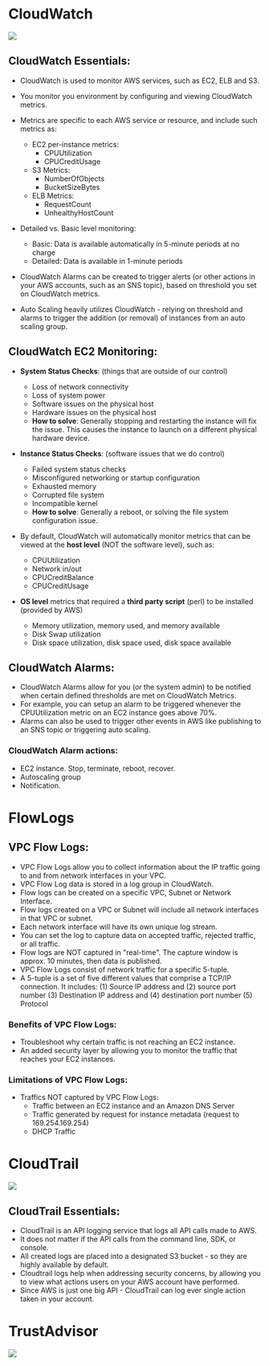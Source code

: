 # CloudWatch
![](https://github.com/lannyzhujin/AWS_CSA_Feb_2018/blob/master/AWS_CSA-Associate/img/CloudWatch.PNG)
## CloudWatch Essentials:  

 - CloudWatch is used to monitor AWS services, such as EC2, ELB and S3.
 - You monitor you environment by configuring and viewing CloudWatch metrics.
 - Metrics are specific to each AWS service or resource, and include such metrics as:
     - EC2 per-instance metrics:
         - CPUUtilization
         - CPUCreditUsage 
     - S3 Metrics:
	     - NumberOfObjects
		 - BucketSizeBytes
	 - ELB Metrics:
    	 - RequestCount
		 - UnhealthyHostCount 

 - Detailed vs. Basic level monitoring:
     - Basic: Data is available automatically in 5-minute periods at no charge
	 - Detailed: Data is available in 1-minute periods 

 - CloudWatch Alarms can be created to trigger alerts (or other actions in your AWS accounts, such as an SNS topic), based on threshold you set on CloudWatch metrics.
 - Auto Scaling heavily utilizes CloudWatch - relying on threshold and alarms to trigger the addition (or removal) of instances from an auto scaling group. 

## CloudWatch EC2 Monitoring:  
 - **System Status Checks**: (things that are outside of our control)
     - Loss of network connectivity
	 - Loss of system power
	 - Software issues on the physical host
	 - Hardware issues on the physical host
	 - **How to solve**: Generally stopping and restarting the instance will fix the issue. This causes the instance to launch on a different physical hardware device. 
	 
 - **Instance Status Checks**: (software issues that we do control)
     - Failed system status checks
	 - Misconfigured networking or startup configuration
	 - Exhausted memory
	 - Corrupted file system
	 - Incompatible kernel
	 - **How to solve**: Generally a reboot, or solving the file system configuration issue. 
	 
 - By default, CloudWatch will automatically monitor metrics that can be viewed at the **host level** (NOT the software level), such as: 
     - CPUUtilization
	 - Network in/out
	 - CPUCreditBalance
	 - CPUCreditUsage 
	 
 - **OS level** metrics that required a **third party script** (perl) to be installed (provided by AWS)
     - Memory utilization, memory used, and memory available
	 - Disk Swap utilization
	 - Disk space utilization, disk space used, disk space available 

## CloudWatch Alarms:  
 - CloudWatch Alarms allow for you (or the system admin) to be notified when certain defined thresholds are met on CloudWatch Metrics.
 - For example, you can setup an alarm to be triggered whenever the CPUUtilization metric on an EC2 instance goes above 70%.
 - Alarms can also be used to trigger other events in AWS like publishing to an SNS topic or triggering auto scaling. 

### CloudWatch Alarm actions:
 - EC2 instance. Stop, terminate, reboot, recover.
 - Autoscaling group
 - Notification.

# FlowLogs
## VPC Flow Logs:  
 - VPC Flow Logs allow you to collect information about the IP traffic going to and from network interfaces in your VPC.
 - VPC Flow Log data is stored in a log group in CloudWatch.
 - Flow logs can be created on a specific VPC, Subnet or Network Interface. 
 - Flow logs created on a VPC or Subnet will include all network interfaces in that VPC or subnet.
 - Each network interface will have its own unique log stream.
 - You can set the log to capture data on accepted traffic, rejected traffic, or all traffic.
 - Flow logs are NOT captured in "real-time". The capture window is approx. 10 minutes, then data is published.
 - VPC Flow Logs consist of network traffic for a specific 5-tuple.
 - A 5-tuple is a set of five different values that comprise a TCP/IP connection. It includes:
     (1) Source IP address and 
	 (2) source port number 
	 (3) Destination IP address and 
	 (4) destination port number 
	 (5) Protocol 
### Benefits of VPC Flow Logs:
 - Troubleshoot why certain traffic is not reaching an EC2 instance.
 - An added security layer by allowing you to monitor the traffic that reaches your EC2 instances. 
### Limitations of VPC Flow Logs:
 - Traffics NOT captured by VPC Flow Logs:
     - Traffic between an EC2 instance and an Amazon DNS Server
	 - Traffic generated by request for instance metadata (request to 169.254.169.254)
	 - DHCP Traffic 
	 
# CloudTrail
![](https://github.com/lannyzhujin/AWS_CSA_Feb_2018/blob/master/AWS_CSA-Associate/img/CloudTrail.PNG)
## CloudTrail Essentials:  
 - CloudTrail is an API logging service that logs all API calls made to AWS.
 - It does not matter if the API calls from the command line, SDK, or console.
 - All created logs are placed into a designated S3 bucket - so they are highly available by default.
 - Cloudtrail logs help when addressing security concerns, by allowing you to view what actions users on your AWS account have performed.
 - Since AWS is just one big API - CloudTrail can log ever single action taken in your account. 

# TrustAdvisor
![](https://github.com/lannyzhujin/AWS_CSA_Feb_2018/blob/master/AWS_CSA-Associate/img/TrustAdvisor.PNG)
